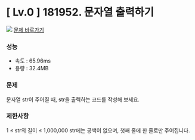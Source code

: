 # [ Lv.0 ] 181952. 문자열 출력하기

<img src="https://img.shields.io/badge/JavaScript-orange?style=flat&logo=javascript&logoColor=white"/> [문제 바로가기](https://school.programmers.co.kr/learn/courses/30/lessons/181952)

### 성능
- 속도 : 65.96ms
- 용량 : 32.4MB

### 문제
문자열 str이 주어질 때, str을 출력하는 코드를 작성해 보세요.

### 제한사항
1 ≤ str의 길이 ≤ 1,000,000
str에는 공백이 없으며, 첫째 줄에 한 줄로만 주어집니다.
